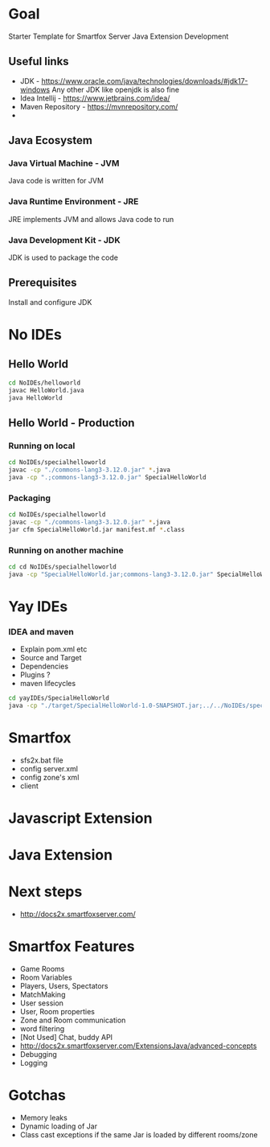 # Goal
Starter Template for Smartfox Server Java Extension Development

## Useful links
* JDK - https://www.oracle.com/java/technologies/downloads/#jdk17-windows Any other JDK like openjdk is also fine
* Idea Intellij - https://www.jetbrains.com/idea/
* Maven Repository - https://mvnrepository.com/
* 

## Java Ecosystem
### Java Virtual Machine - JVM
Java code is written for JVM
### Java Runtime Environment - JRE
JRE implements JVM and allows Java code to run
### Java Development Kit - JDK
JDK is used to package the code

## Prerequisites
Install and configure JDK

# No IDEs

## Hello World
```bash
cd NoIDEs/helloworld
javac HelloWorld.java
java HelloWorld
```

## Hello World - Production

### Running on local
```bash
cd NoIDEs/specialhelloworld
javac -cp "./commons-lang3-3.12.0.jar" *.java
java -cp ".;commons-lang3-3.12.0.jar" SpecialHelloWorld
```
### Packaging
```bash
cd NoIDEs/specialhelloworld
javac -cp "./commons-lang3-3.12.0.jar" *.java
jar cfm SpecialHelloWorld.jar manifest.mf *.class
```
### Running on another machine
```bash
cd cd NoIDEs/specialhelloworld
java -cp "SpecialHelloWorld.jar;commons-lang3-3.12.0.jar" SpecialHelloWorld
```

# Yay IDEs

### IDEA and maven
* Explain pom.xml etc
* Source and Target
* Dependencies
* Plugins ?
* maven lifecycles

```bash
cd yayIDEs/SpecialHelloWorld
java -cp "./target/SpecialHelloWorld-1.0-SNAPSHOT.jar;../../NoIDEs/specialhelloworld/commons-lang3-3.12.0.jar" SpecialHelloWorld
```

# Smartfox 
* sfs2x.bat file
* config server.xml
* config zone's xml
* client

# Javascript Extension

# Java Extension

# Next steps
* http://docs2x.smartfoxserver.com/


# Smartfox Features
* Game Rooms
* Room Variables
* Players, Users, Spectators
* MatchMaking
* User session
* User, Room properties
* Zone and Room communication
* word filtering 
* [Not Used] Chat, buddy API
* http://docs2x.smartfoxserver.com/ExtensionsJava/advanced-concepts
* Debugging
* Logging
 

# Gotchas
* Memory leaks
* Dynamic loading of Jar
* Class cast exceptions if the same Jar is loaded by different rooms/zone



